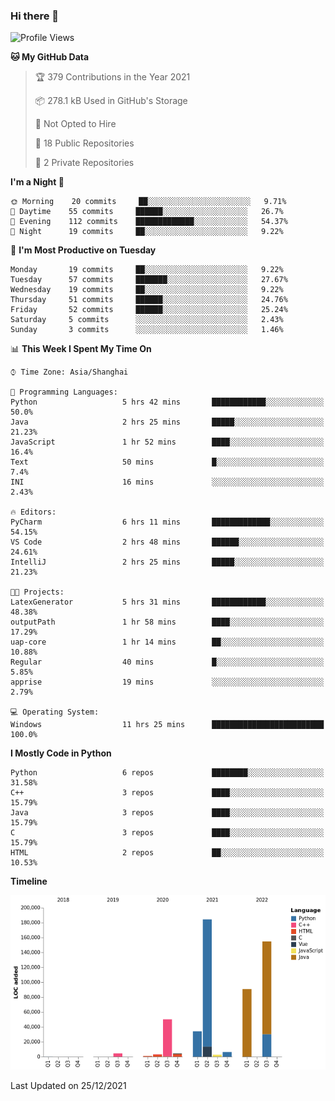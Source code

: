 ### Hi there 👋

<!--START_SECTION:waka-->
![Profile Views](http://img.shields.io/badge/Profile%20Views-0-blue)

**🐱 My GitHub Data** 

> 🏆 379 Contributions in the Year 2021
 > 
> 📦 278.1 kB Used in GitHub's Storage 
 > 
> 🚫 Not Opted to Hire
 > 
> 📜 18 Public Repositories 
 > 
> 🔑 2 Private Repositories  
 > 
**I'm a Night 🦉** 

```text
🌞 Morning    20 commits     ██░░░░░░░░░░░░░░░░░░░░░░░   9.71% 
🌆 Daytime    55 commits     ██████░░░░░░░░░░░░░░░░░░░   26.7% 
🌃 Evening    112 commits    █████████████░░░░░░░░░░░░   54.37% 
🌙 Night      19 commits     ██░░░░░░░░░░░░░░░░░░░░░░░   9.22%

```
📅 **I'm Most Productive on Tuesday** 

```text
Monday       19 commits     ██░░░░░░░░░░░░░░░░░░░░░░░   9.22% 
Tuesday      57 commits     ███████░░░░░░░░░░░░░░░░░░   27.67% 
Wednesday    19 commits     ██░░░░░░░░░░░░░░░░░░░░░░░   9.22% 
Thursday     51 commits     ██████░░░░░░░░░░░░░░░░░░░   24.76% 
Friday       52 commits     ██████░░░░░░░░░░░░░░░░░░░   25.24% 
Saturday     5 commits      ░░░░░░░░░░░░░░░░░░░░░░░░░   2.43% 
Sunday       3 commits      ░░░░░░░░░░░░░░░░░░░░░░░░░   1.46%

```


📊 **This Week I Spent My Time On** 

```text
⌚︎ Time Zone: Asia/Shanghai

💬 Programming Languages: 
Python                   5 hrs 42 mins       ████████████░░░░░░░░░░░░░   50.0% 
Java                     2 hrs 25 mins       █████░░░░░░░░░░░░░░░░░░░░   21.23% 
JavaScript               1 hr 52 mins        ████░░░░░░░░░░░░░░░░░░░░░   16.4% 
Text                     50 mins             █░░░░░░░░░░░░░░░░░░░░░░░░   7.4% 
INI                      16 mins             ░░░░░░░░░░░░░░░░░░░░░░░░░   2.43%

🔥 Editors: 
PyCharm                  6 hrs 11 mins       █████████████░░░░░░░░░░░░   54.15% 
VS Code                  2 hrs 48 mins       ██████░░░░░░░░░░░░░░░░░░░   24.61% 
IntelliJ                 2 hrs 25 mins       █████░░░░░░░░░░░░░░░░░░░░   21.23%

🐱‍💻 Projects: 
LatexGenerator           5 hrs 31 mins       ████████████░░░░░░░░░░░░░   48.38% 
outputPath               1 hr 58 mins        ████░░░░░░░░░░░░░░░░░░░░░   17.29% 
uap-core                 1 hr 14 mins        ██░░░░░░░░░░░░░░░░░░░░░░░   10.88% 
Regular                  40 mins             █░░░░░░░░░░░░░░░░░░░░░░░░   5.85% 
apprise                  19 mins             ░░░░░░░░░░░░░░░░░░░░░░░░░   2.79%

💻 Operating System: 
Windows                  11 hrs 25 mins      █████████████████████████   100.0%

```

**I Mostly Code in Python** 

```text
Python                   6 repos             ████████░░░░░░░░░░░░░░░░░   31.58% 
C++                      3 repos             ████░░░░░░░░░░░░░░░░░░░░░   15.79% 
Java                     3 repos             ████░░░░░░░░░░░░░░░░░░░░░   15.79% 
C                        3 repos             ████░░░░░░░░░░░░░░░░░░░░░   15.79% 
HTML                     2 repos             ██░░░░░░░░░░░░░░░░░░░░░░░   10.53%

```


**Timeline**

![Chart not found](https://raw.githubusercontent.com/SuperMaxine/SuperMaxine/main/charts/bar_graph.png) 


 Last Updated on 25/12/2021
<!--END_SECTION:waka-->

<!--
**SuperMaxine/SuperMaxine** is a ✨ _special_ ✨ repository because its `README.md` (this file) appears on your GitHub profile.

Here are some ideas to get you started:

- 🔭 I’m currently working on ...
- 🌱 I’m currently learning ...
- 👯 I’m looking to collaborate on ...
- 🤔 I’m looking for help with ...
- 💬 Ask me about ...
- 📫 How to reach me: ...
- 😄 Pronouns: ...
- ⚡ Fun fact: ...
-->

